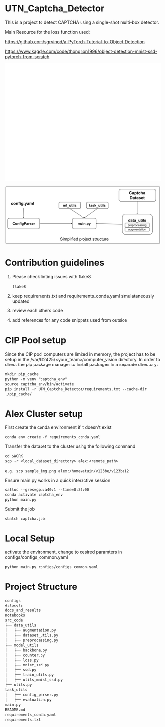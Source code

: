 # UTN_Captcha_Detector

This is a project to detect CAPTCHA using a single-shot multi-box detector.



Main Resource for the loss function used:

https://github.com/sgrvinod/a-PyTorch-Tutorial-to-Object-Detection

https://www.kaggle.com/code/thongnon1996/object-detection-mnist-ssd-pytorch-from-scratch

![Captcha_Image](docs_and_results/images/captcha.png "Captcha_Image")

![Project_Structure](docs_and_results/images/project_structure.png "Project Structure")


# Contribution guidelines

1. Please check linting issues with flake8

   ``flake8``
2. keep requirements.txt and requirements_conda.yaml simulataneously updated
3. review each others code
4. add references for any code snippets used from outside

# CIP Pool setup

Since the CIP pool computers are limited in memory, the project has to be setup in the /var/lit2425/<your_team>/computer_vision directory.
In order to direct the pip package manager to install packages in a separate directory:

```
mkdir pip_cache
python -m venv "captcha_env"
source captcha_env/bin/activate
pip install -r UTN_Captcha_Detector/requirements.txt --cache-dir ./pip_cache/
```

# Alex Cluster setup

First create the conda environment if it doesn't exist

```
conda env create -f requirements_conda.yaml
```

Transfer the dataset to the cluster using the following command

```
cd $WORK
scp -r <local_dataset_directory> alex:<remote_path>

e.g. scp sample_img.png alex:/home/atuin/v123be/v123be12
```

Ensure main.py works in a quick interactive session

```
salloc --gres=gpu:a40:1 --time=0:30:00
conda activate captcha_env
python main.py
```

Submit the job

```
sbatch captcha.job
```

# Local Setup

activate the environment, change to desired paramters in configs/configs_common.yaml

```
python main.py configs/configs_common.yaml
```

# Project Structure

```
configs  
datasets  
docs_and_results  
notebooks
src_code  
├── data_utils 
│   ├── augmentation.py  
│   ├── dataset_utils.py  
│   ├── preprocessing.py  
├── model_utils  
│   ├── backbone.py  
│   ├── counter.py  
│   ├── loss.py  
│   ├── mnist_ssd.py  
│   ├── ssd.py  
│   ├── train_utils.py  
│   ├── utils_mnist_ssd.py  
├── utils.py  
task_utils 
│   ├── config_parser.py  
│   ├── evaluation.py 
main.py  
README.md  
requirements_conda.yaml  
requirements.txt

```
